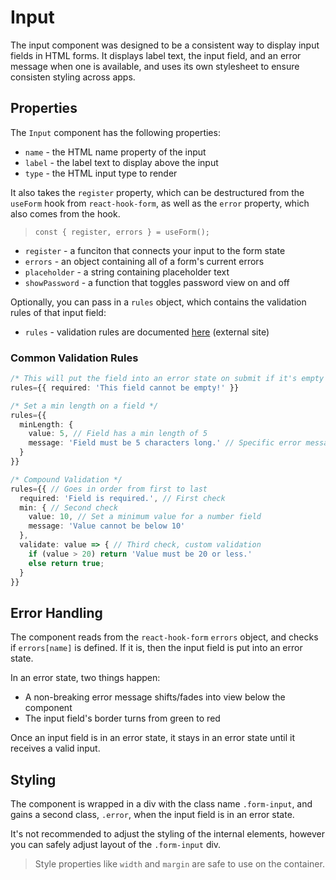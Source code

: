 # Input

The input component was designed to be a consistent way to display input fields in HTML forms. It displays label text, the input field, and an error message when one is available, and uses its own stylesheet to ensure consisten styling across apps.

## Properties

The `Input` component has the following properties:

- `name` - the HTML name property of the input
- `label` - the label text to display above the input
- `type` - the HTML input type to render

It also takes the `register` property, which can be destructured from the `useForm` hook from `react-hook-form`, as well as the `error` property, which also comes from the hook.

> `const { register, errors } = useForm();`

- `register` - a funciton that connects your input to the form state
- `errors` - an object containing all of a form's current errors
- `placeholder` - a string containing placeholder text
- `showPassword` - a function that toggles password view on and off

Optionally, you can pass in a `rules` object, which contains the validation rules of that input field:

- `rules` - validation rules are documented [here](https://react-hook-form.com/api/#registerRef) (external site)

### Common Validation Rules

```ts
/* This will put the field into an error state on submit if it's empty */
rules={{ required: 'This field cannot be empty!' }}

/* Set a min length on a field */
rules={{
  minLength: {
    value: 5, // Field has a min length of 5
    message: 'Field must be 5 characters long.' // Specific error message
  }
}}

/* Compound Validation */
rules={{ // Goes in order from first to last
  required: 'Field is required.', // First check
  min: { // Second check
    value: 10, // Set a minimum value for a number field
    message: 'Value cannot be below 10'
  },
  validate: value => { // Third check, custom validation
    if (value > 20) return 'Value must be 20 or less.'
    else return true;
  }
}}
```

## Error Handling

The component reads from the `react-hook-form` `errors` object, and checks if `errors[name]` is defined. If it is, then the input field is put into an error state.

In an error state, two things happen:

- A non-breaking error message shifts/fades into view below the component
- The input field's border turns from green to red

Once an input field is in an error state, it stays in an error state until it receives a valid input.

## Styling

The component is wrapped in a div with the class name `.form-input`, and gains a second class, `.error`, when the input field is in an error state.

It's not recommended to adjust the styling of the internal elements, however you can safely adjust layout of the `.form-input` div.

> Style properties like `width` and `margin` are safe to use on the container.
